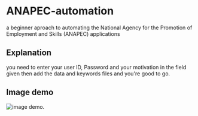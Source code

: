 # ANAPEC-automation
a beginner aproach to automating the National Agency for the Promotion of Employment and Skills (ANAPEC) applications
## Explanation
you need to enter your user ID, Password and your motivation in the field given then add the data and keywords files and you're good to go.
## Image demo
![image demo.](https://github.com/Akschan/ANAPEC-automation/Screenshot/Demoimage.PNG)
